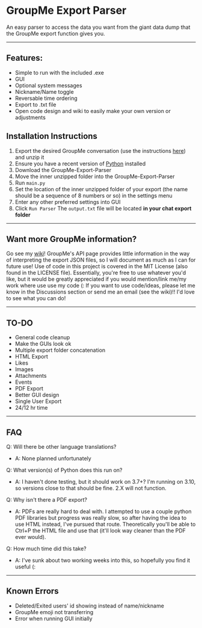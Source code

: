 # GroupMe Export Parser
 An easy parser to access the data you want from the giant data dump that the GroupMe export function gives you.

***
## Features:

- Simple to run with the included .exe
- GUI
- Optional system messages
- Nickname/Name toggle
- Reversable time ordering
- Export to .txt file
- Open code design and wiki to easily make your own version or adjustments


## Installation Instructions
1. Export the desired GroupMe conversation (use the instructions [here](https://support.microsoft.com/en-us/office/how-do-i-export-my-groupme-data-1f6875bf-7871-4ade-8608-4c606cd5f518)) and unzip it
3. Ensure you have a recent version of [Python](https://python.org) installed
4. Download the GroupMe-Export-Parser
2. Move the inner unzipped folder  into the GroupMe-Export-Parser
5. Run `main.py`
6. Set the location of the inner unzipped folder of your export (the name should be a sequence of 8 numbers or so) in the settings menu
7. Enter any other preferred settings into GUI
8. Click `Run Parser`
The `output.txt` file will be located **in your chat export folder**

***

## Want more GroupMe information?

Go see my [wiki](https://github.com/theTrueEnder/GroupMe-Export-Parser/wiki)! GroupMe's API page provides little information in the way of interpreting the export JSON files, so I will document as much as I can for future use! Use of code in this project is covered in the MIT License (also found in the LICENSE file). Essentially, you're free to use whatever you'd like, but it would be greatly appreciated if you would mention/link me/my work where use use my code (:  If you want to use code/ideas, please let me know in the Discussions section or send me an email (see the wiki)!! I'd love to see what you can do!

***

## TO-DO

- General code cleanup
- Make the GUIs look ok
- Multiple export folder concatenation
- HTML Export
- Likes
- Images
- Attachments
- Events
- PDF Export
- Better GUI design
- Single User Export
- 24/12 hr time

***

## FAQ

Q: Will there be other language translations? 

- A: None planned unfortunately

Q: What version(s) of Python does this run on?

- A: I haven't done testing, but it should work on 3.7+? I'm running on 3.10, so versions close to that should be fine. 2.X will not function.

Q: Why isn't there a PDF export?

- A: PDFs are really hard to deal with. I attempted to use a couple python PDF libraries but progress was really slow, so after having the idea to use HTML instead, I've pursued that route. Theoretically you'll be able to Ctrl+P the HTML file and use that (it'll look way cleaner than the PDF ever would).

Q: How much time did this take?

- A: I've sunk about two working weeks into this, so hopefully you find it useful (:

***

## Known Errors

- Deleted/Exited users' id showing instead of name/nickname
- GroupMe emoji not transferring
- Error when running GUI initially
